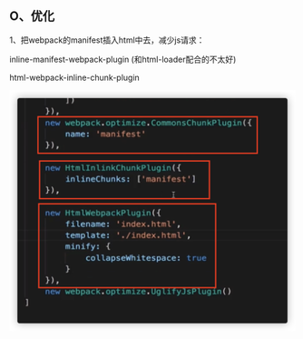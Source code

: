 ## O、优化

1、把webpack的manifest插入html中去，减少js请求：

inline-manifest-webpack-plugin (和html-loader配合的不太好)

html-webpack-inline-chunk-plugin

![](./9d33a5db-4fd7-4f01-96aa-73b6179bfcd4.png)
